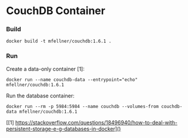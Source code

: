 # CouchDB Container

### Build

    docker build -t mfellner/couchdb:1.6.1 .

### Run

Create a data-only container [1]:

    docker run --name couchdb-data --entrypoint="echo" mfellner/couchdb:1.6.1

Run the database container:

    docker run --rm -p 5984:5984 --name couchdb --volumes-from couchdb-data mfellner/couchdb:1.6.1

[[1] https://stackoverflow.com/questions/18496940/how-to-deal-with-persistent-storage-e-g-databases-in-docker]()
